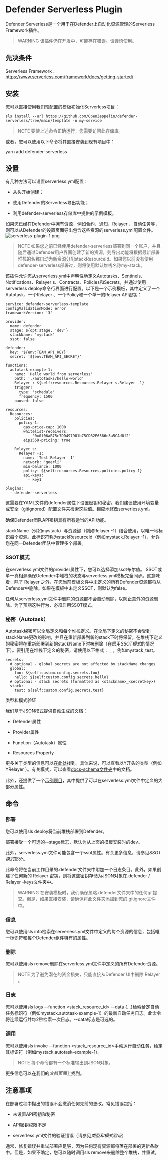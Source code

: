 # Defender Serverless Plugin
Defender Serverless是一个用于在Defender上自动化资源管理的Serverless Framework插件。

> WARNING
该插件仍在开发中，可能存在错误。请谨慎使用。

## 先决条件
Serverless Framework：https://www.serverless.com/framework/docs/getting-started/

## 安装
您可以直接使用我们预配置的模板初始化Serverless项目：
```
sls install --url https://github.com/OpenZeppelin/defender-serverless/tree/main/template -n my-service
```

> NOTE
要使上述命令正确运行，您需要访问此存储库。

或者，您可以使用以下命令将其直接安装到现有项目中：

yarn add defender-serverless

## 设置
有几种方法可以设置serverless.yml配置：

* 从头开始创建；

* 使用Defender的Serverless导出功能；

* 利用defender-serverless存储库中提供的示例模板。

如果您已经在Defender中拥有资源，例如合约、通知、Relayer 、自动任务等，则可以从Defender的设置页面导出包含这些资源的serverless.yml配置文件。
![serverless-plugin-1.png](img/serverless-plugin-1.png)

> NOTE
如果您之前已经使用defender-serverless部署到同一个账户，并且随后通过Defender用户界面创建了新的资源，则导出功能将根据最新部署堆栈的名称自动为新资源分配stackResourceId。如果您以前没有使用defender-serverless部署过，则将使用默认堆栈名称my-stack。

该插件允许您从serverless.yml中声明性地定义Autotasks、Sentinels、Notifications、Relayer s、Contracts、Policies和Secrets，并通过使用serverless deploy命令行界面进行配置。以下是一个示例模板，其中定义了一个Autotask、一个Relayer 、一个Policy和一个单一的Relayer  API密钥：
```
service: defender-serverless-template
configValidationMode: error
frameworkVersion: '3'

provider:
  name: defender
  stage: ${opt:stage, 'dev'}
  stackName: 'mystack'
  ssot: false

defender:
  key: '${env:TEAM_API_KEY}'
  secret: '${env:TEAM_API_SECRET}'

functions:
  autotask-example-1:
    name: 'Hello world from serverless'
    path: './autotasks/hello-world'
    Relayer : ${self:resources.Resources.Relayer s.Relayer -1}
    trigger:
      type: 'schedule'
      frequency: 1500
    paused: false

resources:
  Resources:
    policies:
      policy-1:
        gas-price-cap: 1000
        whitelist-receivers:
          - '0x0f06aB75c7DD497981b75CD82F6566e3a5CAd8f2'
        eip1559-pricing: true

    Relayer s:
      Relayer -1:
        name: 'Test Relayer  1'
        network: 'goerli'
        min-balance: 1000
        policy: ${self:resources.Resources.policies.policy-1}
        api-keys:
          - key1

plugins:
  - defender-serverless
```
这需要在YAML文件的defender属性下设置密钥和秘密。我们建议使用环境变量或安全（gitignored）配置文件来检索这些值。相应地修改serverless.yml。

确保Defender团队API密钥具有所有适当的API功能。

stackName（例如mystack）与资源键（例如Relayer -1）结合使用，以唯一地标识每个资源。此标识符称为stackResourceId（例如mystack.Relayer -1），允许您在同一Defender团队中管理多个部署。

### SSOT模式
在serverless.yml文件的provider属性下，您可以选择添加ssot布尔值。 SSOT或单一真相源确保Defender中堆栈的状态与serverless.yml模板完全同步。这意味着，除了 Relayer 之外，在您当前模板文件中未定义的所有Defender资源都将从Defender中删除。如果在模板中未定义SSOT，则默认为false。

任何从serverless.yml文件中删除的资源都不会自动删除，以防止意外的资源删除。为了预期这种行为，必须启用SSOT模式。

### 秘密（Autotask）
Autotask秘密可以全局定义和每个堆栈定义。在全局下定义的秘密不会受到stackName更改的影响，并且在重新部署到新的stack下时将保留。在堆栈下定义的秘密将在重新部署到新的stackName下时被删除（在启用*SSOT模式*的情况下）。要引用在堆栈下定义的秘密，请使用以下格式：<stackname> _ <secretkey>，例如mystack_test。
```
secrets:
  # optional - global secrets are not affected by stackName changes
  global:
    foo: ${self:custom.config.secrets.foo}
    hello: ${self:custom.config.secrets.hello}
  # optional - stack secrets (formatted as <stackname>_<secretkey>)
  stack:
    test: ${self:custom.config.secrets.test}
```

类型和模式验证

我们基于JSON模式提供自动生成的文档：

* Defender属性

* Provider属性

* Function（Autotask）属性

* Resources Property

更多关于类型的信息可以在[此处](https://github.com/OpenZeppelin/defender-serverless/blob/main/src/types/index.ts)找到。具体来说，可以查看以Y开头的类型（例如YRelayer ）。有关模式，可以查看[docs-schema文件夹](https://github.com/OpenZeppelin/defender-serverless/blob/main/src/types/docs-schemas)中的文档。

此外，还提供了一个[示例项目](https://github.com/OpenZeppelin/defender-serverless/blob/main/examples/defender-test-project/serverless.yml)，其中提供了可以在serverless.yml文件中定义的大部分属性。

## 命令

### 部署

您可以使用sls deploy将当前堆栈部署到Defender。

部署接受一个可选的--stage标志，默认为从上面的模板安装时的dev。

此外，serverless.yml文件可能包含一个ssot属性。有关更多信息，请参见*SSOT模式*部分。

此命令将在当前工作目录的.defender文件夹中附加一个日志条目。此外，如果创建了任何新的 Relayer 密钥，则将这些密钥存储为JSON对象在.defender / Relayer -keys文件夹中。

> WARNING
在安装模板时，我们确保忽略.defender文件夹中的任何git提交。但是，如果直接安装，请确保将此文件夹添加到您的.gitignore文件中。

### 信息

您可以使用sls info检索在serverless.yml文件中定义的每个资源的信息，包括唯一标识符和每个Defender组件特有的属性。

### 删除

您可以使用sls remove删除在serverless.yml文件中定义的所有Defender资源。

> NOTE
为了避免潜在的资金损失，只能直接从Defender UI中删除 Relayer 。

### 日志

您可以使用sls logs --function <stack_resource_id> --data {…}检索给定自动任务标识符（例如mystack.autotask-example-1）的最新自动任务日志。此命令将连续运行并每2秒检索一次日志。--data标志是可选的。

### 调用

您可以使用sls invoke --function <stack_resource_id>手动运行自动任务，给定其标识符（例如mystack.autotask-example-1）。

> NOTE
每个命令都有一个标准输出到JSON对象。

更多信息可以在我们的*文档页面*上找到。

## 注意事项

在部署过程中抛出的错误不会撤消任何先前的更改。常见错误包括：

* 未设置API密钥和秘密

* API密钥权限不足

* serverless.yml文件的验证错误（请参见*类型和模式验证*）

通常，修复错误并重试部署应足够，因为任何现有资源都将落在部署的更新条款中。但是，如果不确定，您可以随时调用sls remove来删除整个堆栈，并重试。